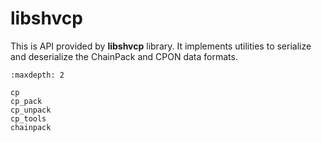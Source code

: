 # libshvcp

This is API provided by **libshvcp** library. It implements utilities to
serialize and deserialize the ChainPack and CPON data formats.

```{toctree}
:maxdepth: 2

cp
cp_pack
cp_unpack
cp_tools
chainpack
```
